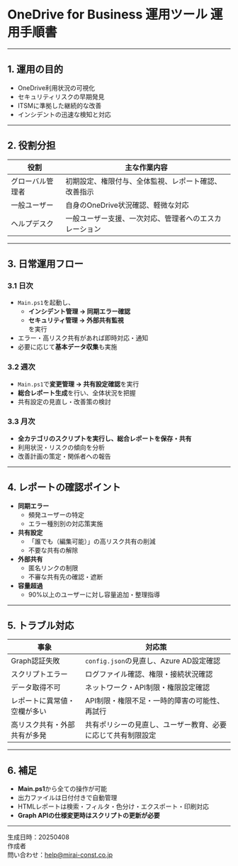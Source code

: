 # OneDrive for Business 運用ツール 運用手順書

---

## 1. 運用の目的

- OneDrive利用状況の可視化  
- セキュリティリスクの早期発見  
- ITSMに準拠した継続的な改善  
- インシデントの迅速な検知と対応

---

## 2. 役割分担

| 役割             | 主な作業内容                                         |
|------------------|----------------------------------------------------|
| グローバル管理者 | 初期設定、権限付与、全体監視、レポート確認、改善指示 |
| 一般ユーザー     | 自身のOneDrive状況確認、軽微な対応                   |
| ヘルプデスク     | 一般ユーザー支援、一次対応、管理者へのエスカレーション |

---

## 3. 日常運用フロー

### 3.1 日次

- `Main.ps1`を起動し、  
  - **インシデント管理 → 同期エラー確認**  
  - **セキュリティ管理 → 外部共有監視**  
  を実行
- エラー・高リスク共有があれば即時対応・通知
- 必要に応じて**基本データ収集**も実施

### 3.2 週次

- `Main.ps1`で**変更管理 → 共有設定確認**を実行
- **総合レポート生成**を行い、全体状況を把握
- 共有設定の見直し・改善策の検討

### 3.3 月次

- **全カテゴリのスクリプトを実行し、総合レポートを保存・共有**
- 利用状況・リスクの傾向を分析
- 改善計画の策定・関係者への報告

---

## 4. レポートの確認ポイント

- **同期エラー**  
  - 頻発ユーザーの特定  
  - エラー種別別の対応策実施
- **共有設定**  
  - 「誰でも（編集可能）」の高リスク共有の削減  
  - 不要な共有の解除
- **外部共有**  
  - 匿名リンクの制限  
  - 不審な共有先の確認・遮断
- **容量超過**  
  - 90%以上のユーザーに対し容量追加・整理指導

---

## 5. トラブル対応

| 事象                           | 対応策                                                         |
|--------------------------------|----------------------------------------------------------------|
| Graph認証失敗                  | `config.json`の見直し、Azure AD設定確認                       |
| スクリプトエラー               | ログファイル確認、権限・接続状況確認                           |
| データ取得不可                 | ネットワーク・API制限・権限設定確認                            |
| レポートに異常値・空欄が多い   | API制限・権限不足・一時的障害の可能性、再試行                  |
| 高リスク共有・外部共有が多発   | 共有ポリシーの見直し、ユーザー教育、必要に応じて共有制限設定   |

---

## 6. 補足

- **Main.ps1**から全ての操作が可能  
- 出力ファイルは日付付きで自動管理  
- HTMLレポートは検索・フィルタ・色分け・エクスポート・印刷対応  
- **Graph APIの仕様変更時はスクリプトの更新が必要**

---

生成日時：20250408  
作成者  
問い合わせ：help@mirai-const.co.jp
